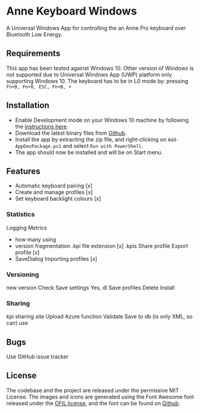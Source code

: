 # Anne Keyboard Windows
A Universal Windows App for controlling the an Anne Pro keyboard over Bluetooth Low Energy.  

## Requirements
This app has been tested against Windows 10. Other version of Windows is not supported due to Universal Windows App (UWP) platform only supporting Windows 10.
The keyboard has to be in L0 mode by: pressing ```Fn+B, Fn+0, ESC, Fn+B, +```

## Installation
* Enable Development mode on your Windows 10 machine by following the [instructions here](https://msdn.microsoft.com/windows/uwp/get-started/enable-your-device-for-development).
* Download the latest binary files from [Github](https://github.com/kprinssu/anne-keyboard-windows/releases). 
* Install the app by extracting the zip file, and right-clicking on ```Add-AppDevPackage.ps1``` and select ```Run with PowerShell```. 
* The app should now be installed and will be on Start menu.

## Features
* Automatic keyboard pairing [x]
* Create and manage profiles [x]
* Set keyboard backlight colours [x]

### Statistics
Logging
Metrics
- how many using
- version fragmentation
.kpi file extension [x]
.kpis
Share profile
Export profile [x]
- SaveDialog
Importing profiles [x]

### Versioning
new version
Check
Save settings
Yes, dl
Save profiles
Delete
Install

### Sharing
kpi sharing site
Upload
	Azure function
	Validate
	Save to db (is only XML, so can)
	use

## Bugs
Use GitHub issue tracker

## License
The codebase and the project are released under the permissive MIT License. 
The images and icons are generated using the Font Awesome font released under the [OFIL license](http://scripts.sil.org/OFL), and the font can be found on [Github](http://scripts.sil.org/OFL). 
